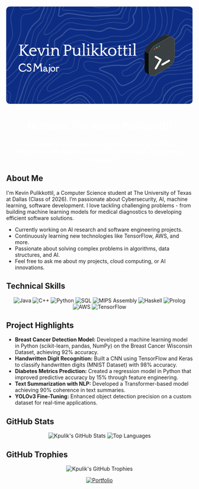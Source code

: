 <!-- Dark Mode Banner Image -->

<p align="center">
  <img src="./Assets/github-header-image.png" alt="Kevin Pulikkottil Banner" />
</p>

<h1 align="center" style="color: #ffffff;">Hi there, I'm Kevin Pulikkottil</h1>
<h3 align="center" style="color: #ffffff;">Computer Science Student | Cybersecurity, Artifical Intelligence, Machine Learning, and Software Engineering Enthusiast</h3>

<!-- About Me Section -->

## About Me

I'm Kevin Pulikkottil, a Computer Science student at The University of Texas at Dallas (Class of 2026). I’m passionate about Cybersecurity, AI, machine learning, software development. I love tackling challenging problems - from building machine learning models for medical diagnostics to developing efficient software solutions.

- Currently working on AI research and software engineering projects.
- Continuously learning new technologies like TensorFlow, AWS, and more.
- Passionate about solving complex problems in algorithms, data structures, and AI.
- Feel free to ask me about my projects, cloud computing, or AI innovations.

<!-- Technical Skills -->

## Technical Skills

<p align="center">
  <img src="https://img.shields.io/badge/Java-ED8B00?style=for-the-badge&logo=java&logoColor=white" alt="Java" />
  <img src="https://img.shields.io/badge/C++-00599C?style=for-the-badge&logo=c%2B%2B&logoColor=white" alt="C++" />
  <img src="https://img.shields.io/badge/Python-3776AB?style=for-the-badge&logo=python&logoColor=white" alt="Python" />
  <img src="https://img.shields.io/badge/SQL-4479A1?style=for-the-badge&logo=postgresql&logoColor=white" alt="SQL" />
  <img src="https://img.shields.io/badge/MIPS%20Assembly-FB8E00?style=for-the-badge&logo=asm&logoColor=white" alt="MIPS Assembly" />
  <img src="https://img.shields.io/badge/Haskell-5D4F85?style=for-the-badge&logo=haskell&logoColor=white" alt="Haskell" />
  <img src="https://img.shields.io/badge/Prolog-624230?style=for-the-badge&logo=&logoColor=white" alt="Prolog" />
  <img src="https://img.shields.io/badge/AWS-232F3E?style=for-the-badge&logo=amazon-aws&logoColor=white" alt="AWS" />
  <img src="https://img.shields.io/badge/TensorFlow-FF6F00?style=for-the-badge&logo=tensorflow&logoColor=white" alt="TensorFlow" />
</p>

<!-- Project Highlights -->

## Project Highlights

- **Breast Cancer Detection Model:** Developed a machine learning model in Python (scikit-learn, pandas, NumPy) on the Breast Cancer Wisconsin Dataset, achieving 92% accuracy.
- **Handwritten Digit Recognition:** Built a CNN using TensorFlow and Keras to classify handwritten digits (MNIST Dataset) with 98% accuracy.
- **Diabetes Metrics Prediction:** Created a regression model in Python that improved predictive accuracy by 15% through feature engineering.
- **Text Summarization with NLP:** Developed a Transformer-based model achieving 90% coherence in text summaries.
- **YOLOv3 Fine-Tuning:** Enhanced object detection precision on a custom dataset for real-time applications.

<!-- GitHub Stats -->

## GitHub Stats

<p align="center">
  <img src="https://github-readme-stats.vercel.app/api?username=kpulik&show_icons=true&theme=dark" alt="Kpulik's GitHub Stats" />
  <img src="https://github-readme-stats.vercel.app/api/top-langs/?username=kpulik&layout=compact&theme=dark" alt="Top Languages" />
</p>

<!-- GitHub Trophies -->

## GitHub Trophies

<p align="center">
  <img src="https://github-profile-trophy.vercel.app/?username=kpulik&column=7" alt="Kpulik's GitHub Trophies" />
</p>


<p align="center">
  <a href="https://kpulik.github.io/Portfolio/" target="_blank">
    <img src="https://img.shields.io/badge/Portfolio-Visit%20My%20Work-blue?style=for-the-badge" alt="Portfolio" />
  </a>
</p>
<!-- Banner Image -->
